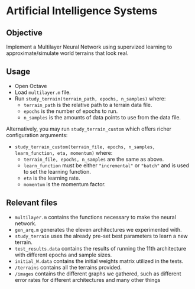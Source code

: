 # Artificial Intelligence Systems

## Objective

Implement a Multilayer Neural Network using supervized learning to approximate/simulate world terrains that look real.

## Usage

* Open Octave
* Load `multilayer.m` file.
* Run `study_terrain(terrain_path, epochs, n_samples)` where:
  * `terrain_path` is the relative path to a terrain data file.
  * `epochs` is the number of epochs to run.
  * `n_samples` is the amounts of data points to use from the data file.

Alternatively, you may run `study_terrain_custom` which offers richer configuration arguments:

* `study_terrain_custom(terrain_file, epochs, n_samples, learn_function, eta, momentum)` where:
  * `terrain_file, epochs, n_samples` are the same as above.
  * `learn_function` must be either `"incremental"` or `"batch"` and is used to set the learning function.
  * `eta` is the learning rate.
  * `momentum` is the momentum factor.

## Relevant files

* `multilayer.m` contains the functions necessary to make the neural network.
* `gen_arq.m` generates the eleven architectures we experimented with.
* `study_terrain` uses the already pre-set best parameters to learn a new terrain.
* `test_results.data` contains the results of running the 11th architecture with different epochs and sample sizes.
* `initial_W.data` contains the initial weights matrix utilized in the tests.
* `/terrains` contains all the terrains provided.
* `/images` contains the different graphs we gathered, such as different error rates for different architectures and many other things
